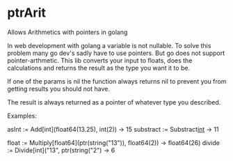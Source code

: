 # ptrArit
Allows Arithmetics with pointers in golang 

In web development with golang a variable is not nullable. To solve this problem many go dev's sadly have to use pointers. But go does not support 
pointer-arthmetic. This lib converts your input to floats, does the calculations and returns the result as the type you want it to be. 

If one of the params is nil the function always returns nil to prevent you from getting results you should not have.

The result is always returned as a pointer of whatever type you described. 



Examples: 

asInt := Add[int](float64(13.25), int(2)) -> 15
substract := Substract[int]("13", "2") -> 11

float := Multiply[float64](ptr(string("13")), float64(2)) -> float64(26)
divide := Divide[int]("13", ptr(string("2") -> 6




